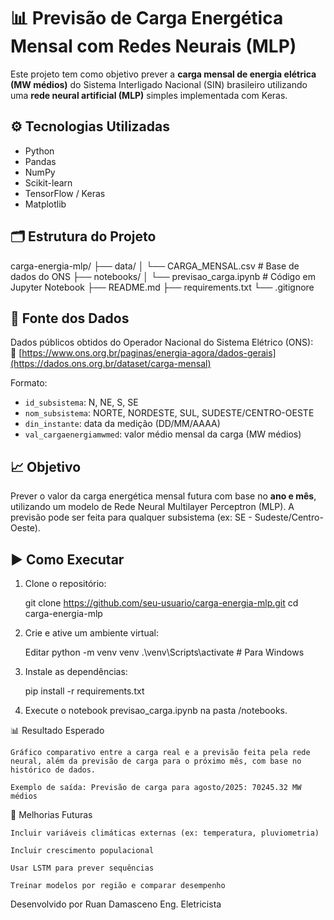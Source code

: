 # 📊 Previsão de Carga Energética Mensal com Redes Neurais (MLP)

Este projeto tem como objetivo prever a **carga mensal de energia elétrica (MW médios)** do Sistema Interligado Nacional (SIN) brasileiro utilizando uma **rede neural artificial (MLP)** simples implementada com Keras.

## ⚙️ Tecnologias Utilizadas
- Python
- Pandas
- NumPy
- Scikit-learn
- TensorFlow / Keras
- Matplotlib

## 🗂️ Estrutura do Projeto

carga-energia-mlp/
├── data/
│ └── CARGA_MENSAL.csv # Base de dados do ONS
├── notebooks/
│ └── previsao_carga.ipynb # Código em Jupyter Notebook
├── README.md
├── requirements.txt
└── .gitignore

## 📁 Fonte dos Dados

Dados públicos obtidos do Operador Nacional do Sistema Elétrico (ONS):  
🔗 [https://www.ons.org.br/paginas/energia-agora/dados-gerais](https://dados.ons.org.br/dataset/carga-mensal)

Formato:
- `id_subsistema`: N, NE, S, SE
- `nom_subsistema`: NORTE, NORDESTE, SUL, SUDESTE/CENTRO-OESTE
- `din_instante`: data da medição (DD/MM/AAAA)
- `val_cargaenergiamwmed`: valor médio mensal da carga (MW médios)

## 📈 Objetivo

Prever o valor da carga energética mensal futura com base no **ano e mês**, utilizando um modelo de Rede Neural Multilayer Perceptron (MLP). A previsão pode ser feita para qualquer subsistema (ex: SE - Sudeste/Centro-Oeste).

## ▶️ Como Executar

1. Clone o repositório:

   git clone https://github.com/seu-usuario/carga-energia-mlp.git
   cd carga-energia-mlp

2. Crie e ative um ambiente virtual:

    Editar
    python -m venv venv
    .\venv\Scripts\activate   # Para Windows

3. Instale as dependências:

    pip install -r requirements.txt

4. Execute o notebook previsao_carga.ipynb na pasta /notebooks.

📊 Resultado Esperado

    Gráfico comparativo entre a carga real e a previsão feita pela rede neural, além da previsão de carga para o próximo mês, com base no histórico de dados.

    Exemplo de saída: Previsão de carga para agosto/2025: 70245.32 MW médios

🧠 Melhorias Futuras

    Incluir variáveis climáticas externas (ex: temperatura, pluviometria)

    Incluir crescimento populacional

    Usar LSTM para prever sequências

    Treinar modelos por região e comparar desempenho

Desenvolvido por
Ruan Damasceno
Eng. Eletricista

